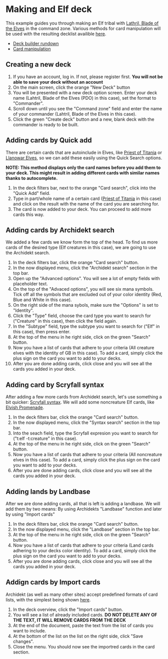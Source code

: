 # Making and Elf deck

This example guides you through making an Elf tribal with [Lathril, Blade of the Elves](https://scryfall.com/card/fdn/242/lathril-blade-of-the-elves) in the command zone.
Various methods for card manipulation will be used with the resulting decklist availible [here](https://archidekt.com/decks/12532933/lahtril_blade_of_the_elves_pdo).

- [Deck builder rundown](https://github.com/VitezslavMusil/PDO/blob/main/deck_builder.md)
- [Card manipulation](https://github.com/VitezslavMusil/PDO/blob/main/card_manipulation.md)

## Creating a new deck
1. If you have an account, log in. If not, please register first. **You will not be able to save your deck without an account**
2. On the main screen, click the orange "New Deck" button
3. You will be presented with a new deck option screen. Enter your deck name (Lahtril, Blade of the Elves (PDO) in this case), set the format to "Commander".
4. Scroll down until you see the "Command zone" field and enter the name of your commander (Lahtril, Blade of the Elves in this case).
5. Click the green "Create deck" button and a new, blank deck with the commander is ready to be built.

## Adding cards by Quick add
There are certain cards that are autoinclude in Elves, like [Priest of Titania](https://scryfall.com/card/mh3/286/priest-of-titania) or [Llanowar Elves](https://scryfall.com/card/fdn/227/llanowar-elves), so we can add these easily using the Quick Search options.

**NOTE: This method displays only the card names before you add them to your deck. This might result in adding different cards with similar names thanks to autocomplete.**

1. In the deck filters bar, next to the orange "Card search", click into the "Quick Add" field.
2. Type in part/whole name of a certain card ([Priest of Titania](https://scryfall.com/card/mh3/286/priest-of-titania) in this case) and click on the result with the name of the card you are searching for.
3. The card is now added to your deck. You can proceed to add more cards this way.

## Adding cards by Archidekt search
We added a few cards we know form the top of the head. To find us more cards of the desired type (Elf creatures in this case), we are going to use the Archidekt search.

1. In the deck filters bar, click the orange "Card search" button.
2. In the now displayed menu, click the "Archidekt search" section in the top bar.
3. Open up the "Advanced options". You will see a lot of empty fields with placeholder text.
4. On the top of the "Advaced options", you will see six mana symbols. Tick off all the symbols that are excluded out of your color identity (Red, Blue and White in this case).
5. On the right side of the mana sybols, make sure the "Options" is set to "Identity".
6. Click the "Type" field, choose the card type you want to search for ("Creature" in this case), then click the field again.
7. In the "Subtype" field, type the subtype you want to search for ("Elf" in this case), then press enter.
8. At the top of the menu in he right side, click on the green "Search" button.
9. Now you have a list of cards that adhere to your criteria (All creature elves with the identity of GB in this case). To add a card, simply click the plus sign on the card you want to add to your decks.
10. After you are done adding cards, click close and you will see all the cards you added in your deck.


## Adding card by Scryfall syntax
After adding a few more cards from Archidekt search, let's use something a bit quicker: [Scryfall syntax](https://scryfall.com/docs/syntax).
We will add some noncreature Elf cards, like [Elvish Promenade](https://scryfall.com/card/khc/59/elvish-promenade).

1. In the deck filters bar, click the orange "Card search" button.
2. In the now displayed menu, click the "Syntax search" section in the top bar.
3. Into the seach field, type the Scryfall expresion you want to search for ("t:elf -t:creature" in this case).
4. At the top of the menu in he right side, click on the green "Search" button.
5. Now you have a list of cards that adhere to your criteria (All noncreature elves in this case). To add a card, simply click the plus sign on the card you want to add to your decks.
6. After you are done adding cards, click close and you will see all the cards you added in your deck.

## Adding lands by Landbase 
After we are done adding cards, all that is left is adding a landbase. We will add them by two means: By using Archidekts "Landbase" function and later by using "Import cards"

1. In the deck filters bar, click the orange "Card search" button.
2. In the now displayed menu, click the "Landbase" section in the top bar.
3. At the top of the menu in he right side, click on the green "Search" button.
5. Now you have a list of cards that adhere to your criteria (Land cards adhering to your decks color identity). To add a card, simply click the plus sign on the card you want to add to your decks.
6. After you are done adding cards, click close and you will see all the cards you added in your deck.

## Addign cards by Import cards
Archidekt (as well as many other sites) accept predefined formats of card lists, with the simplest being shown [here](https://github.com/VitezslavMusil/PDO/blob/main/import_landbase_example.txt).

1. In the deck overview, click the "Import cards" button.
2. You will see a list of already included cards. **DO NOT DELETE ANY OF THE TEXT, IT WILL REMOVE CARDS FROM THE DECK**
3. At the end of the document, paste the text from the list of cards you want to include.
4. At the bottom of the list on the list on the right side, click "Save changes".
5. Close the menu. You should now see the importred cards in the card section.
